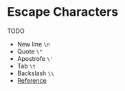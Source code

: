 # Escape Characters

TODO

* New line `\n`
* Quote `\"`
* Apostrofe `\'`
* Tab `\t`
* Backslash `\\`
* [Reference](https://docs.python.org/3/reference/lexical_analysis.html#literals)

